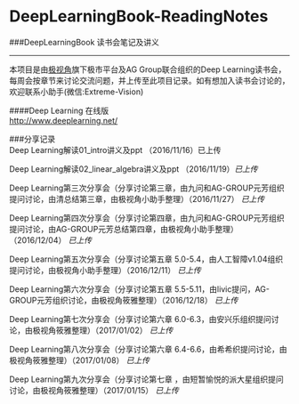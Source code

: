 # DeepLearningBook-ReadingNotes
###DeepLearningBook 读书会笔记及讲义

----------

本项目是由[极视角](http://www.extremevision.com.cn/)旗下极市平台及AG Group联合组织的Deep Learning读书会，每周会按章节来讨论交流问题，并上传至此项目记录。如有想加入读书会讨论的，欢迎联系小助手(微信:Extreme-Vision)

####Deep Learning 在线版<br>
http://www.deeplearning.net/ <br>


###分享记录<br>
Deep Learning解读01_intro讲义及ppt （2016/11/16）已上传<br>

Deep Learning解读02_linear_algebra讲义及ppt （2016/11/19）*已上传*

Deep Learning第三次分享会（分享讨论第三章，由九问和AG-GROUP元芳组织提问讨论，由清总结第三章，由极视角小助手整理）（2016/11/27） *已上传*

Deep Learning第四次分享会（分享讨论第四章，由九问和AG-GROUP元芳组织提问讨论，由AG-GROUP元芳总结第四章，由极视角小助手整理）（2016/12/04） *已上传*

Deep Learning第五次分享会（分享讨论第五章 5.0-5.4，由人工智障v1.04组织提问讨论，由极视角小助手整理）（2016/12/11） *已上传*

Deep Learning第六次分享会（分享讨论第五章 5.5-5.11，由livic提问，AG-GROUP元芳组织讨论，由极视角筱雅整理）（2016/12/18） *已上传*

Deep Learning第七次分享会（分享讨论第六章 6.0-6.3，由安兴乐组织提问讨论，由极视角筱雅整理）（2017/01/02） *已上传*

Deep Learning第八次分享会（分享讨论第六章 6.4-6.6，由希希织提问讨论，由极视角筱雅整理）（2017/01/08） *已上传*

Deep Learning第九次分享会（分享讨论第七章 ，由短暂愉悦的派大星组织提问讨论，由极视角筱雅整理）（2017/01/15） *已上传*

